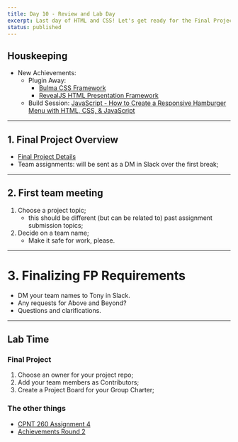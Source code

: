 ```yaml
---
title: Day 10 - Review and Lab Day
excerpt: Last day of HTML and CSS! Let's get ready for the Final Project.
status: published
---
```


## Houskeeping
- New Achievements:
    - Plugin Away: 
        - [Bulma CSS Framework](https://bulma.io/documentation/overview/start/)
        - [RevealJS HTML Presentation Framework](https://revealjs.com/)
    - Build Session: [JavaScript - How to Create a Responsive Hamburger Menu with HTML, CSS, & JavaScript](https://www.youtube.com/watch?v=flItyHiDm7E)

---

## 1. Final Project Overview
- [Final Project Details](https://github.com/sait-wbdv/fall-2022/blob/main/src/lib/content/assessments/cpnt-260/final-project.md)
- Team assignments: will be sent as a DM in Slack over the first break;

---

## 2. First team meeting
1. Choose a project topic;
    - this should be different (but can be related to) past assignment submission topics;
2. Decide on a team name;
    - Make it safe for work, please.

---

# 3. Finalizing FP Requirements
- DM your team names to Tony in Slack.
- Any requests for Above and Beyond?
- Questions and clarifications.

---

## Lab Time
### Final Project
1. Choose an owner for your project repo;
2. Add your team members as Contributors;
3. Create a Project Board for your Group Charter;

### The other things
- [CPNT 260 Assignment 4](https://sait-wbdv-f22.netlify.app/courses/cpnt-260/assessments/assignment-4)
- [Achievements Round 2](https://sait-wbdv-f22.netlify.app/courses/cpnt-260/assessments/achievements-2)
